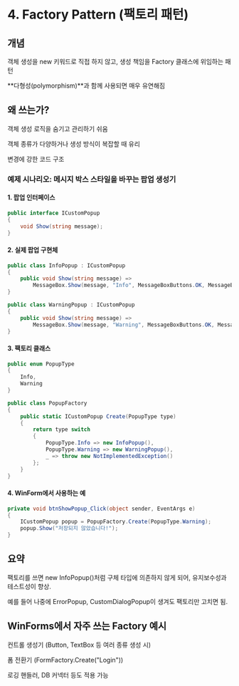 ﻿# 4. Factory Pattern (팩토리 패턴)
## 개념
객체 생성을 new 키워드로 직접 하지 않고, 생성 책임을 Factory 클래스에 위임하는 패턴

**다형성(polymorphism)**과 함께 사용되면 매우 유연해짐

## 왜 쓰는가?
객체 생성 로직을 숨기고 관리하기 쉬움

객체 종류가 다양하거나 생성 방식이 복잡할 때 유리

변경에 강한 코드 구조

### 예제 시나리오: 메시지 박스 스타일을 바꾸는 팝업 생성기
#### 1. 팝업 인터페이스
```cs
public interface ICustomPopup
{
    void Show(string message);
}
```
#### 2. 실제 팝업 구현체
```cs
public class InfoPopup : ICustomPopup
{
    public void Show(string message) =>
        MessageBox.Show(message, "Info", MessageBoxButtons.OK, MessageBoxIcon.Information);
}

public class WarningPopup : ICustomPopup
{
    public void Show(string message) =>
        MessageBox.Show(message, "Warning", MessageBoxButtons.OK, MessageBoxIcon.Warning);
}
```
#### 3. 팩토리 클래스
```cs
public enum PopupType
{
    Info,
    Warning
}

public class PopupFactory
{
    public static ICustomPopup Create(PopupType type)
    {
        return type switch
        {
            PopupType.Info => new InfoPopup(),
            PopupType.Warning => new WarningPopup(),
            _ => throw new NotImplementedException()
        };
    }
}
```
#### 4. WinForm에서 사용하는 예
```cs
private void btnShowPopup_Click(object sender, EventArgs e)
{
    ICustomPopup popup = PopupFactory.Create(PopupType.Warning);
    popup.Show("저장되지 않았습니다!");
}
```
## 요약
팩토리를 쓰면 new InfoPopup()처럼 구체 타입에 의존하지 않게 되어, 유지보수성과 테스트성이 향상.

예를 들어 나중에 ErrorPopup, CustomDialogPopup이 생겨도 팩토리만 고치면 됨.

## WinForms에서 자주 쓰는 Factory 예시
컨트롤 생성기 (Button, TextBox 등 여러 종류 생성 시)

폼 전환기 (FormFactory.Create("Login"))

로깅 핸들러, DB 커넥터 등도 적용 가능